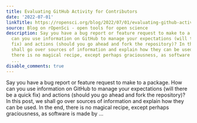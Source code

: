 ```yaml
---
title: Evaluating GitHub Activity for Contributors
date: '2022-07-01'
linkTitle: https://ropensci.org/blog/2022/07/01/evaluating-github-activity-for-contributors/
source: Blog on rOpenSci - open tools for open science
description: Say you have a bug report or feature request to make to a package. How
  can you use information on GitHub to manage your expectations (will there be a quick
  fix) and actions (should you go ahead and fork the repository)? In this post, we
  shall go over sources of information and explain how they can be used. In the end,
  there is no magical recipe, except perhaps graciousness, as software is made by
  ...
disable_comments: true
---
```

Say you have a bug report or feature request to make to a package. How can you use information on GitHub to manage your expectations (will there be a quick fix) and actions (should you go ahead and fork the repository)? In this post, we shall go over sources of information and explain how they can be used. In the end, there is no magical recipe, except perhaps graciousness, as software is made by ...